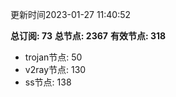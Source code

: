 更新时间2023-01-27 11:40:52

**总订阅: 73**
**总节点: 2367**
**有效节点: 318**
- trojan节点: 50
- v2ray节点: 130
- ss节点: 138
